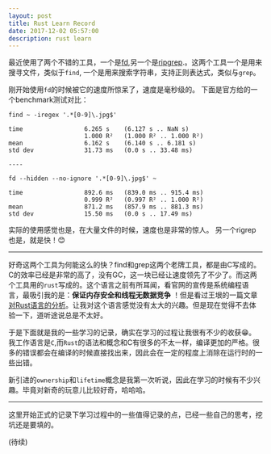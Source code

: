```yaml
---
layout: post
title: Rust Learn Record
date: 2017-12-02 05:57:00
description: rust learn
---
```


最近使用了两个不错的工具，一个是[fd](https://github.com/sharkdp/fd),另一个是[ripgrep](https://github.com/BurntSushi/ripgrep).。这两个工具一个是用来搜寻文件，类似于`find`, 一个是用来搜索字符串，支持正则表达式，类似与`grep`。

刚开始使用`fd`的时候被它的速度所惊呆了，速度是毫秒级的。 下面是官方给的一个benchmark测试对比：

```
find ~ -iregex '.*[0-9]\.jpg$'

time                 6.265 s    (6.127 s .. NaN s)
                     1.000 R²   (1.000 R² .. 1.000 R²)
mean                 6.162 s    (6.140 s .. 6.181 s)
std dev              31.73 ms   (0.0 s .. 33.48 ms)

----

fd --hidden --no-ignore '.*[0-9]\.jpg$' ~

time                 892.6 ms   (839.0 ms .. 915.4 ms)
                     0.999 R²   (0.997 R² .. 1.000 R²)
mean                 871.2 ms   (857.9 ms .. 881.3 ms)
std dev              15.50 ms   (0.0 s .. 17.49 ms)
```

实际的使用感觉也是，在大量文件的时候，速度也是非常的惊人。 另一个rigrep也是，就是快！😊

 <hr>

 好奇这两个工具为何能这么的快？find和grep这两个老牌工具，都是由C写成的。C的效率已经是非常的高了，没有GC，这一块已经让速度领先了不少了。而这两个工具用的`rust`写成的。这个语言之前有所耳闻，看官网的宣传是系统编程语言，最吸引我的是：**保证内存安全和线程无数据竞争** ！但是看过王垠的一篇文章[对Rust语言的分析](http://www.yinwang.org/blog-cn/2016/09/18/rust)。让我对这个语言感觉没有太大的兴趣。但是现在觉得不去体验一下，道听途说总是不太好。

 于是下面就是我的一些学习的记录，确实在学习的过程让我很有不少的收获😁。我工作语言是`C`,而`Rust`的语法和概念和C有很多的不太一样，编译更加的严格。很多的错误都会在编译的时候直接找出来，因此会在一定的程度上消除在运行时的一些出错。

 新引进的`ownership`和`lifetime`概念是我第一次听说，因此在学习的时候有不少兴趣。毕竟对新奇的玩意儿比较好奇，哈哈哈。

 <hr>

 这里开始正式的记录下学习过程中的一些值得记录的点，已经一些自己的思考，挖坑还是要填的。

 (待续)
